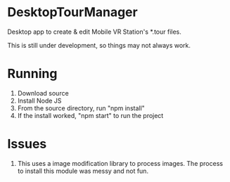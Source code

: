 # DesktopTourManager
Desktop app to create &amp; edit Mobile VR Station's *.tour files.

This is still under development, so things may not always work.

# Running

1. Download source
2. Install Node JS
3. From the source directory, run "npm install"
4. If the install worked, "npm start" to run the project

# Issues

1. This uses a image modification library to process images.  The process to install this module was messy and not fun.